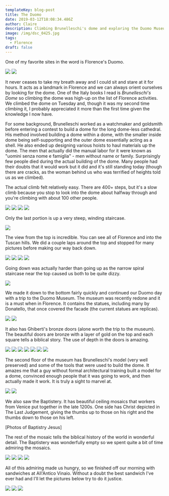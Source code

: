 ```yaml
---
templateKey: blog-post
title: The Duomo
date: 2019-03-12T18:08:34.486Z
author: Claire
description: Climbing Brunelleschi's dome and exploring the Duomo Museum.
image: /img/dsc_0425.jpg
tags:
  - Florence
draft: false
---
```


One of my favorite sites in the word is Florence's Duomo. 

![](img/florence/doomoOutside1.jpg)
![](img/florence/doomoOutside2.jpg)

It never ceases to take my breath away and I could sit and stare at it for hours.  It acts as a landmark in Florence and we can always orient ourselves by looking for the dome.  One of the Italy books I read is _Brunelleschi's Dome_ so climbing the dome was high-up on the list of Florence activities.  We climbed the dome on Tuesday and, though it was my second time climbing it, I probably appreciated it more than the first time given the knowledge I now have.  

For some background, Brunelleschi worked as a watchmaker and goldsmith before entering a contest to build a dome for the long dome-less cathedral.  His method involved building a dome within a dome, with the smaller inside dome being self-supporting and the outer dome essentially acting as a shell.  He also ended up designing various hoists to haul materials up the dome.  The men that actually did the manual labor for it were known as "uomini senza nome e famiglia" - men without name or family.  Surprisingly few people died during the actual building of the dome.  Many people had their doubts that it would work but it did and it's still standing today (though there are cracks, as the woman behind us who was terrified of heights told us as we climbed).

The actual climb felt relatively easy.  There are 400+ steps, but it's a slow climb because you stop to look into the dome about halfway through and you're climbing with about 100 other people. 

![](img/florence/insideDoomoCieling.jpg)
![](img/florence/insideDoomoHeaven.jpg)
![](img/florence/insideDoomoHellScene.jpg)
![](img/florence/insideDoomoWalk.jpg)

Only the last portion is up a very steep, winding staircase.  

![](img/florence/climbingDoomo1.jpg)

The view from the top is incredible.  You can see all of Florence and into the Tuscan hills.  We did a couple laps around the top and stopped for many pictures before making our way back down.

![](img/florence/topOfDoomo1.jpg)
![](img/florence/topOfDoomo2.jpg)
![](img/florence/topOfDoomo3.jpg)
![](img/florence/topOfDoomoBahbes.jpg)

Going down was actually harder than going up as the narrow spiral staircase near the top caused us both to be quite dizzy. 

![](img/florence/doomoSpiralDown.jpg)

We made it down to the bottom fairly quickly and continued our Duomo day with a trip to the Duomo Museum.  The museum was recently redone and it is a must when in Florence.  It contains the statues, including many by Donatello, that once covered the facade (the current statues are replicas).

![](img/florence/doomoMuseumRelief.jpg)
![](img/florence/doomoMuseumRelief2.jpg)

It also has Ghiberti's bronze doors (alone worth the trip to the museum).  The beautiful doors are bronze with a layer of gold on the top and each square tells a biblical story.  The use of depth in the doors is amazing.  

![](img/florence/doomoGoldDoor1.jpg)
![](img/florence/doomoGoldDoor2.jpg)
![](img/florence/doomoGoldDoor3.jpg)
![](img/florence/doomoGoldDoor4.jpg)
![](img/florence/doomoGoldDoor5.jpg)
![](img/florence/doomoGoldDoor6.jpg)
![](img/florence/doomoGoldDoor7.jpg)

The second floor of the museum has Brunelleschi's model (very well preserved) and some of the tools that were used to build the dome.  It amazes me that a guy without formal architectural training built a model for a dome, convinced enough people that it was going to work, and then actually made it work.  It is truly a sight to marvel at.

![](img/florence/doomoBrunelesciBust.jpg)
![](img/florence/doomoBrunelesciModel.jpg)

We also saw the Baptistery.  It has beautiful ceiling mosaics that workers from Venice put together in the late 1200s.  One side has Christ depicted in The Last Judgement, giving the thumbs up to those on his right and the thumbs down to those on his left.

[Photos of Baptistry Jesus]

The rest of the mosaic tells the biblical history of the world in wonderful detail.  The Baptistery was wonderfully empty so we spent quite a bit of time admiring the mosaics.

![](img/florence/baptestryCeiling1.jpg)
![](img/florence/baptestryCeiling2.jpg)
![](img/florence/baptestryCeiling3.jpg)
![](img/florence/baptestryCeiling4.jpg)

All of this admiring made us hungry, so we finished off our morning with sandwiches at All'Antico Vinaio.  Without a doubt the best sandwich I've ever had and I'll let the pictures below try to do it justice.

![](img/florence/sandwichLine.jpg)
![](img/florence/sandwichAndClaire.jpg)
![](img/florence/sandwichNates.jpg)
